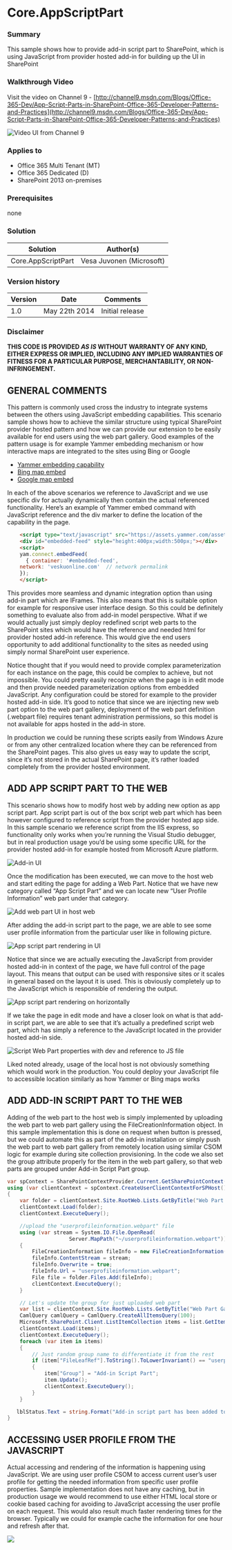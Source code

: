 # Core.AppScriptPart #

### Summary ###
This sample shows how to provide add-in script part to SharePoint, which is using JavaScript from provider hosted add-in for building up the UI in SharePoint

### Walkthrough Video ###
Visit the video on Channel 9 - [http://channel9.msdn.com/Blogs/Office-365-Dev/App-Script-Parts-in-SharePoint-Office-365-Developer-Patterns-and-Practices](http://channel9.msdn.com/Blogs/Office-365-Dev/App-Script-Parts-in-SharePoint-Office-365-Developer-Patterns-and-Practices)

![Video UI from Channel 9](http://i.imgur.com/cpZnC76.png)

### Applies to ###
-  Office 365 Multi Tenant (MT)
-  Office 365 Dedicated (D)
-  SharePoint 2013 on-premises

### Prerequisites ###
none

### Solution ###
Solution | Author(s)
---------|----------
Core.AppScriptPart | Vesa Juvonen (Microsoft)

### Version history ###
Version  | Date | Comments
---------| -----| --------
1.0  | May 22th 2014 | Initial release

### Disclaimer ###
**THIS CODE IS PROVIDED *AS IS* WITHOUT WARRANTY OF ANY KIND, EITHER EXPRESS OR IMPLIED, INCLUDING ANY IMPLIED WARRANTIES OF FITNESS FOR A PARTICULAR PURPOSE, MERCHANTABILITY, OR NON-INFRINGEMENT.**


## GENERAL COMMENTS
This pattern is commonly used cross the industry to integrate systems between the others using JavaScript embedding capabilities. This scenario sample shows how to achieve the similar structure using typical SharePoint provider hosted pattern and how we can provide our extension to be easily available for end users using the web part gallery.
Good examples of the pattern usage is for example Yammer embedding mechanism or how interactive maps are integrated to the sites using Bing or Google

- [Yammer embedding capability](https://developer.yammer.com/connect/)
- [Bing map embed](http://www.microsoft.com/web/post/using-the-bing-maps-api)
- [Google map embed](https://developers.google.com/maps/documentation/javascript/tutorial#Loading_the_Maps_API)


In each of the above scenarios we reference to JavaScript and we use specific div for actually dynamically then contain the actual referenced functionality. Here’s an example of Yammer embed command with JavaScript reference and the div marker to define the location of the capability in the page.

```HTML
    <script type="text/javascript" src="https://assets.yammer.com/assets/platform_embed.js"></script>
    <div id="embedded-feed" style="height:400px;width:500px;"></div> 
    <script>
    yam.connect.embedFeed(
      { container: '#embedded-feed',
    network: 'veskuonline.com'  // network permalink
    });
    </script>
```

This provides more seamless and dynamic integration option than using add-in part which are IFrames. This also means that this is suitable option for example for responsive user interface design. So this could be definitely something to evaluate also from add-in model perspective. What if we would actually just simply deploy redefined script web parts to the SharePoint sites which would have the reference and needed html for provider hosted add-in reference. This would give the end users opportunity to add additional functionality to the sites as needed using simply normal SharePoint user experience.

Notice thought that if you would need to provide complex parameterization for each instance on the page, this could be complex to achieve, but not impossible. You could pretty easily recognize when the page is in edit mode and then provide needed parameterization options from embedded JavaScript. Any configuration could be stored for example to the provider hosted add-in side. It’s good to notice that since we are injecting new web part option to the web part gallery, deployment of the web part definition (.webpart file) requires tenant administration permissions, so this model is not available for apps hosted in the add-in store.

In production we could be running these scripts easily from Windows Azure or from any other centralized location where they can be referenced from the SharePoint pages. This also gives us easy way to update the script, since it’s not stored in the actual SharePoint page, it’s rather loaded completely from the provider hosted environment. 


##  ADD APP SCRIPT PART TO THE WEB ##
This scenario shows how to modify host web by adding new option as app script part. App script part is out of the box script web part which has been however configured to reference script from the provider hosted app side. In this sample scenario we reference script from the IIS express, so functionality only works when you’re running the Visual Studio debugger, but in real production usage you’d be using some specific URL for the provider hosted add-in for example hosted from Microsoft Azure platform.

![Add-in UI](http://i.imgur.com/zyrDWtv.png)

Once the modification has been executed, we can move to the host web and start editing the page for adding a Web Part. Notice that we have new category called “App Script Part” and we can locate new “User Profile Information” web part under that category.

![Add web part UI in host web](http://i.imgur.com/MGVhj3I.png)

After adding the add-in script part to the page, we are able to see some user profile information from the particular user like in following picture.

![App script part rendering in UI](http://i.imgur.com/i3YlWrk.png)

Notice that since we are actually executing the JavaScript from provider hosted add-in in context of the page, we have full control of the page layout. This means that output can be used with responsive sites or it scales in general based on the layout it is used. This is obviously completely up to the JavaScript which is responsible of rendering the output.

![App script part rendering on horizontally](http://i.imgur.com/jS7HzCK.png)

If we take the page in edit mode and have a closer look on what is that add-in script part, we are able to see that it’s actually a predefined script web part, which has simply a reference to the JavaScript located in the provider hosted add-in side.

![Script Web Part properties with dev and reference to JS file](http://i.imgur.com/GdCpRHf.png)

Liked noted already, usage of the local host is not obviously something which would work in the production. You could deploy your JavaScript file to accessible location similarly as how Yammer or Bing maps works

##  ADD ADD-IN SCRIPT PART TO THE WEB ##
Adding of the web part to the host web is simply implemented by uploading the web part to web part gallery using the FileCreationInformation object. In this sample implementation this is done on request when button is pressed, but we could automate this as part of the add-in installation or simply push the web part to web part gallery from remotely location using similar CSOM logic for example during site collection provisioning. In the code we also set the group attribute properly for the item in the web part gallery, so that web parts are grouped under Add-in Script Part group.

```C#
var spContext = SharePointContextProvider.Current.GetSharePointContext(Context);
using (var clientContext = spContext.CreateUserClientContextForSPHost())
{
    var folder = clientContext.Site.RootWeb.Lists.GetByTitle("Web Part Gallery").RootFolder;
    clientContext.Load(folder);
    clientContext.ExecuteQuery();

    //upload the "userprofileinformation.webpart" file
    using (var stream = System.IO.File.OpenRead(
                    Server.MapPath("~/userprofileinformation.webpart")))
    {
        FileCreationInformation fileInfo = new FileCreationInformation();
        fileInfo.ContentStream = stream;
        fileInfo.Overwrite = true;
        fileInfo.Url = "userprofileinformation.webpart";
        File file = folder.Files.Add(fileInfo);
        clientContext.ExecuteQuery();
    }

    // Let's update the group for just uploaded web part
    var list = clientContext.Site.RootWeb.Lists.GetByTitle("Web Part Gallery");
    CamlQuery camlQuery = CamlQuery.CreateAllItemsQuery(100);
    Microsoft.SharePoint.Client.ListItemCollection items = list.GetItems(camlQuery);
    clientContext.Load(items);
    clientContext.ExecuteQuery();
    foreach (var item in items)
    {
        // Just random group name to differentiate it from the rest
        if (item["FileLeafRef"].ToString().ToLowerInvariant() == "userprofileinformation.webpart")
        {
            item["Group"] = "Add-in Script Part";
            item.Update();
            clientContext.ExecuteQuery();
        }
    }

   lblStatus.Text = string.Format("Add-in script part has been added to web part gallery. You can find 'User Profile Information' script part under 'Add-in Script Part' group in the <a href='{0}'>host web</a>.", spContext.SPHostUrl.ToString());
}
```

##  ACCESSING USER PROFILE FROM THE JAVASCRIPT ##
Actual accessing and rendering of the information is happening using JavaScript. We are using user profile CSOM to access current user’s user profile for getting the needed information from specific user profile properties. Sample implementation does not have any caching, but in production usage we would recommend to use either HTML local store or cookie based caching for avoiding to JavaScript accessing the user profile on each request. This would also result much faster rendering times for the browser. Typically we could for example cache the information for one hour and refresh after that.

<img src="https://telemetry.sharepointpnp.com/pnp/samples/Core.AppScriptPart" />